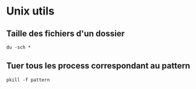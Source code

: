 # Unix utils

## Taille des fichiers d'un dossier

```
du -sch *
```

## Tuer tous les process correspondant au pattern

```
pkill -f pattern
```
